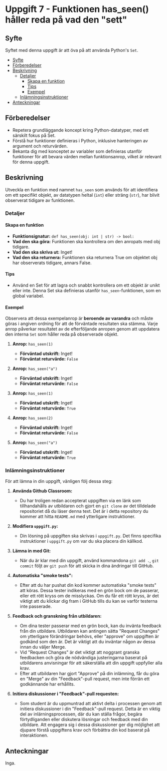 # Uppgift 7 - Funktionen has_seen() håller reda på vad den "sett"

## <a name='Syfte'></a>Syfte

Syftet med denna uppgift är att öva på att använda Python's `Set`.

<!-- vscode-markdown-toc -->

- [Syfte](#Syfte)
- [Förberedelser](#Frberedelser)
- [Beskrivning](#Beskrivning)
  - [Detaljer](#Detaljer)
    - [Skapa en funktion](#Skapaenfunktion)
    - [Tips](#Tips)
    - [Exempel](#Exempel)
  - [Inlämningsinstruktioner](#Inlmningsinstruktioner)
- [Anteckningar](#Anteckningar)

<!-- vscode-markdown-toc-config
	numbering=false
	autoSave=true
	/vscode-markdown-toc-config -->
<!-- /vscode-markdown-toc -->

## <a name='Frberedelser'></a>Förberedelser

- Repetera grundläggande koncept kring Python-datatyper, med ett särskilt fokus
  på Set.
- Förstå hur funktioner definieras i Python, inklusive hanteringen av argument
  och returvärden.
- Bekanta dig med konceptet av variabler som definieras utanför funktioner för
  att bevara värden mellan funktionsanrop, vilket är relevant för denna uppgift.

## <a name='Beskrivning'></a>Beskrivning

Utveckla en funktion med namnet `has_seen` som används för att identifiera om ett
specifikt objekt, av datatypen heltal (`int`) eller sträng (`str`), har blivit
observerat tidigare av funktionen.

### <a name='Detaljer'></a>Detaljer

#### <a name='Skapaenfunktion'></a>Skapa en funktion

- **Funktionsignatur:** `def has_seen(obj: int | str) -> bool:`
- **Vad den ska göra:** Funktionen ska kontrollera om den anropats med obj
  tidigare.
- **Vad den ska skriva ut:** Inget!
- **Vad den ska returnera:** Funktionen ska returnera True om objektet obj har
  observerats tidigare, annars False.

#### <a name='Tips'></a>Tips

- Använd en Set för att lagra och snabbt kontrollera om ett objekt är unikt
  eller inte. Denna Set ska definieras utanför `has_seen`-funktionen, som en
  global variabel.

#### <a name='Exempel'></a>Exempel

Observera att dessa exempelanrop är **beroende av varandra** och måste göras i
angiven ordning för att de förväntade resultaten ska stämma. Varje anrop
påverkar resultatet av de efterföljande anropen genom att uppdatera den interna
`Set` som håller reda på observerade objekt.

1. **Anrop:** `has_seen(1)`

   - **Förväntad utskrift:** Inget!
   - **Förväntat returvärde:** `False`

2. **Anrop:** `has_seen("a")`

   - **Förväntad utskrift:** Inget!
   - **Förväntat returvärde:** `False`

3. **Anrop:** `has_seen(1)`

   - **Förväntad utskrift:** Inget!
   - **Förväntat returvärde:** `True`

4. **Anrop:** `has_seen(2)`

   - **Förväntad utskrift:** Inget!
   - **Förväntat returvärde:** `False`

5. **Anrop:** `has_seen("a")`
   - **Förväntad utskrift:** Inget!
   - **Förväntat returvärde:** `True`

### <a name='Inlmningsinstruktioner'></a>Inlämningsinstruktioner

För att lämna in din uppgift, vänligen följ dessa steg:

1. **Använda Github Classroom:**

   - Du har troligen redan accepterat uppgiften via en länk som tillhandahålls
     av utbildaren och gjort en `git clone` av det tilldelade repositoriet då du
     läser denna text. Det är i detta repository du kommer att hitta `README.md`
     med ytterligare instruktioner.

2. **Modifiera `uppgift.py`:**

   - Din lösning på uppgiften ska skrivas i `uppgift.py`. Det finns specifika
     instruktioner i `uppgift.py` om var du ska placera din källkod.

3. **Lämna in med Git:**

   - När du är klar med din uppgift, använd kommandona `git add .`, `git commit`
     följt av `git push` för att skicka in dina ändringar till GitHub.

4. **Automatiska "smoke tests":**

   - Efter att du har pushat din kod kommer automatiska "smoke tests" att köras.
     Dessa tester indikeras med en grön bock om de passerar, eller ett rött
     kryss om de misslyckas. Om du får ett rött kryss, är det viktigt att du
     klickar dig fram i GitHub tills du kan se varför testerna inte passerade.

5. **Feedback och granskning från utbildaren:**

   - Om dina tester passerar med en grön bock, kan du invänta feedback från din
     utbildare. Utbildaren kan antingen sätta "Request Changes" om ytterligare
     förändringar behövs, eller "approve" om uppgiften är godkänd som den är.
     Det är viktigt att du inväntar någon av dessa innan du väljer Merge.
   - Vid "Request Changes" är det viktigt att noggrant granska feedbacken och
     göra de nödvändiga justeringarna baserat på utbildarens anvisningar för att
     säkerställa att din uppgift uppfyller alla krav.
   - Efter att utbildaren har gjort "Approve" på din inlämning, får du göra en
     "Merge" av din "Feedback"-pull request, men inte förrän ett godkännande har
     erhållits.

6. **Initiera diskussioner i "Feedback"-pull requesten:**

   - Som student är du uppmuntrad att aktivt delta i processen genom att
     initiera diskussioner i din "Feedback"-pull request. Detta är en viktig del
     av inlärningsprocessen, där du kan ställa frågor, begära förtydliganden
     eller diskutera lösningar och feedback med din utbildare. Att engagera sig
     i dessa diskussioner ger dig möjlighet att djupare förstå uppgiftens krav
     och förbättra din kod baserat på interaktionen.

## <a name='Anteckningar'></a>Anteckningar

Inga.
